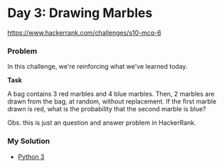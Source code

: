 # Day 3: Drawing Marbles

https://www.hackerrank.com/challenges/s10-mcq-6

### Problem

In this challenge, we're reinforcing what we've learned today.

**Task**

A bag contains 3 red marbles and 4 blue marbles. 
Then, 2 marbles are drawn from the bag, at random, without replacement. 
If the first marble drawn is red, what is the probability that the second marble is blue?
  
Obs. this is just an question and answer problem in HackerRank.

### My Solution

- [Python 3](python3.py)